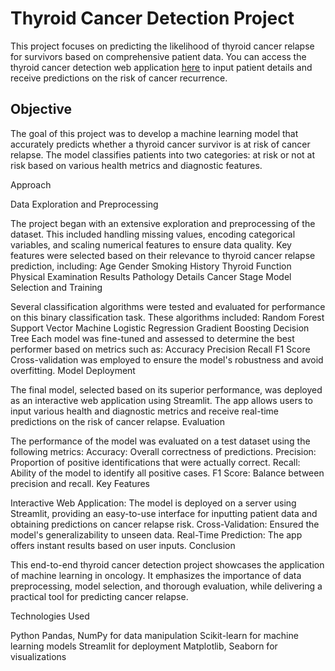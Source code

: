 <h1>Thyroid Cancer Detection Project</h1>

This project focuses on predicting the likelihood of thyroid cancer relapse for survivors based on comprehensive patient data. You can access the thyroid cancer detection web application [here](https://thyroid-cancer-detection-mehmkngabvohisubjwq422.streamlit.app/) to input patient details and receive predictions on the risk of cancer recurrence.

<h2>Objective</h2>

The goal of this project was to develop a machine learning model that accurately predicts whether a thyroid cancer survivor is at risk of cancer relapse. The model classifies patients into two categories: at risk or not at risk based on various health metrics and diagnostic features.

Approach

Data Exploration and Preprocessing

The project began with an extensive exploration and preprocessing of the dataset. This included handling missing values, encoding categorical variables, and scaling numerical features to ensure data quality. Key features were selected based on their relevance to thyroid cancer relapse prediction, including:
Age
Gender
Smoking History
Thyroid Function
Physical Examination Results
Pathology Details
Cancer Stage
Model Selection and Training

Several classification algorithms were tested and evaluated for performance on this binary classification task. These algorithms included:
Random Forest
Support Vector Machine
Logistic Regression
Gradient Boosting
Decision Tree
Each model was fine-tuned and assessed to determine the best performer based on metrics such as:
Accuracy
Precision
Recall
F1 Score
Cross-validation was employed to ensure the model's robustness and avoid overfitting.
Model Deployment

The final model, selected based on its superior performance, was deployed as an interactive web application using Streamlit. The app allows users to input various health and diagnostic metrics and receive real-time predictions on the risk of cancer relapse.
Evaluation

The performance of the model was evaluated on a test dataset using the following metrics:
Accuracy: Overall correctness of predictions.
Precision: Proportion of positive identifications that were actually correct.
Recall: Ability of the model to identify all positive cases.
F1 Score: Balance between precision and recall.
Key Features

Interactive Web Application: The model is deployed on a server using Streamlit, providing an easy-to-use interface for inputting patient data and obtaining predictions on cancer relapse risk.
Cross-Validation: Ensured the model's generalizability to unseen data.
Real-Time Prediction: The app offers instant results based on user inputs.
Conclusion

This end-to-end thyroid cancer detection project showcases the application of machine learning in oncology. It emphasizes the importance of data preprocessing, model selection, and thorough evaluation, while delivering a practical tool for predicting cancer relapse.

Technologies Used

Python
Pandas, NumPy for data manipulation
Scikit-learn for machine learning models
Streamlit for deployment
Matplotlib, Seaborn for visualizations

